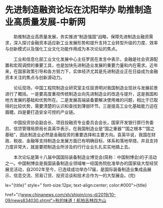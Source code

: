 # 先进制造融资论坛在沈阳举办 助推制造业高质量发展-中新网

　　助推制造业高质量发展，务实推进“制造强国”战略，保障先进制造业融资需求，深入探讨金融资本适应新工业发展形势和提升支持工业转型升级的力度、效率与创新模式以及强化工业文化功能作用成为本次论坛的焦点。

　　工业和信息化部工业文化发展中心主任罗民在发言中表示，金融是社会资源配置和宏观调控的重要工具，也是加快先进制造业发展的重要力量和内在需求。近年来，在国家政策引导和各方努力下，实体经济尤其是先进制造业正在日益成为金融资本关注的焦点与创新源动力。

　　论坛现场，中国工程院制造业研究室主任屈贤明对我国制造业现状与发展前景进行了概括。一是要高度重视传统制造业向先进制造业的改造与提升，这是我国和地方发展的基础和优势所在。二是发展高端装备要解决使用难的问题，相比于已取得的比较优势，需要清楚的认识和查找到薄弱环节。三是提高工业化基础能力迫在眉睫。四是要打造安全可控的产业链。

　　中国投资协会副会长、项目投融资专业委员会会长，国家开发银行原行务委员、信贷管理局原局长袁英华表示，在我国制造业是“国之重器”“国之根本”“国之基础”，因此制造业必然是金融投资的重要选择和主要方向。袁英华说，我国在财政、税收、金融等支持制造业发展方面已有明确目标、体系和落地举措，并且支持力度非常大，就是要把制造业所涉及的行行业业扎扎实实地搞上去。

　　本次论坛是第十八届中国国际装备制造业博览会(简称：中国制博会)的子活动之一。中国制博会是我国装备制造业领域唯一经国务院批准举办的国家级大型经贸展览活动，自2002年至今，已连续成功举办17届，是国际装备制造业集成品展示、信息交流、贸易订货、投资洽谈和技术合作为一的大型展会。(完)

le="{title}" style=" font-size:12px; text-align:center; color:#000">{title}

href="//www.chinanews.com/sh/shipin/cns-d/2019/10-09/news834030.shtml">秋的味道！航拍吉林四方山
